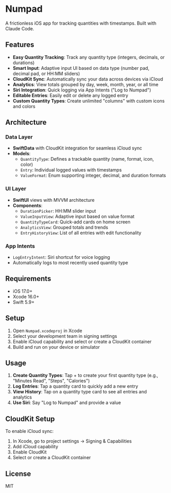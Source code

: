 # Numpad

A frictionless iOS app for tracking quantities with timestamps. Built with Claude Code.

## Features

- **Easy Quantity Tracking**: Track any quantity type (integers, decimals, or durations)
- **Smart Input**: Adaptive input UI based on data type (number pad, decimal pad, or HH:MM sliders)
- **CloudKit Sync**: Automatically sync your data across devices via iCloud
- **Analytics**: View totals grouped by day, week, month, year, or all time
- **Siri Integration**: Quick logging via App Intents ("Log to Numpad")
- **Editable Entries**: Easily edit or delete any logged entry
- **Custom Quantity Types**: Create unlimited "columns" with custom icons and colors

## Architecture

### Data Layer
- **SwiftData** with CloudKit integration for seamless iCloud sync
- **Models**:
  - `QuantityType`: Defines a trackable quantity (name, format, icon, color)
  - `Entry`: Individual logged values with timestamps
  - `ValueFormat`: Enum supporting integer, decimal, and duration formats

### UI Layer
- **SwiftUI** views with MVVM architecture
- **Components**:
  - `DurationPicker`: HH:MM slider input
  - `ValueInputView`: Adaptive input based on value format
  - `QuantityTypeCard`: Quick-add cards on home screen
  - `AnalyticsView`: Grouped totals and trends
  - `EntryHistoryView`: List of all entries with edit functionality

### App Intents
- `LogEntryIntent`: Siri shortcut for voice logging
- Automatically logs to most recently used quantity type

## Requirements

- iOS 17.0+
- Xcode 16.0+
- Swift 5.9+

## Setup

1. Open `Numpad.xcodeproj` in Xcode
2. Select your development team in signing settings
3. Enable iCloud capability and select or create a CloudKit container
4. Build and run on your device or simulator

## Usage

1. **Create Quantity Types**: Tap + to create your first quantity type (e.g., "Minutes Read", "Steps", "Calories")
2. **Log Entries**: Tap a quantity card to quickly add a new entry
3. **View History**: Tap on a quantity type card to see all entries and analytics
4. **Use Siri**: Say "Log to Numpad" and provide a value

## CloudKit Setup

To enable iCloud sync:
1. In Xcode, go to project settings → Signing & Capabilities
2. Add iCloud capability
3. Enable CloudKit
4. Select or create a CloudKit container

## License

MIT

